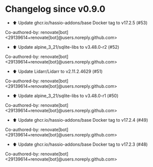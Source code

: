 # Changelog since v0.9.0
- ⬆️ Update ghcr.io/hassio-addons/base Docker tag to v17.2.5 (#53)

Co-authored-by: renovate[bot] <29139614+renovate[bot]@users.noreply.github.com> 
- ⬆️ Update alpine_3_21/sqlite-libs to v3.48.0-r2 (#52)

Co-authored-by: renovate[bot] <29139614+renovate[bot]@users.noreply.github.com> 
- ⬆️ Update Lidarr/Lidarr to v2.11.2.4629 (#51)

Co-authored-by: renovate[bot] <29139614+renovate[bot]@users.noreply.github.com> 
- ⬆️ Update alpine_3_21/sqlite-libs to v3.48.0-r1 (#50)

Co-authored-by: renovate[bot] <29139614+renovate[bot]@users.noreply.github.com> 
- ⬆️ Update ghcr.io/hassio-addons/base Docker tag to v17.2.4 (#49)

Co-authored-by: renovate[bot] <29139614+renovate[bot]@users.noreply.github.com> 
- ⬆️ Update ghcr.io/hassio-addons/base Docker tag to v17.2.3 (#48)

Co-authored-by: renovate[bot] <29139614+renovate[bot]@users.noreply.github.com> 
